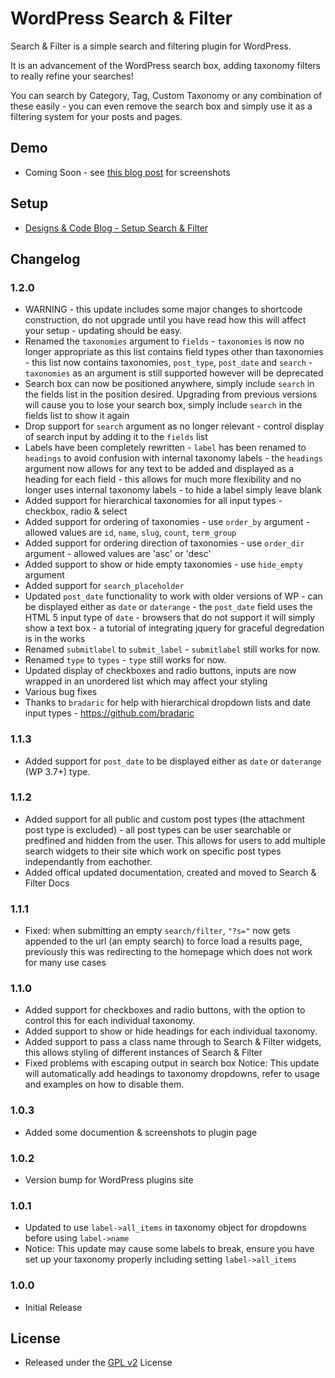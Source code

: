 WordPress Search &amp; Filter
==================

Search &amp; Filter is a simple search and filtering plugin for WordPress.

It is an advancement of the WordPress search box, adding taxonomy filters to really refine your searches!

You can search by Category, Tag, Custom Taxonomy or any combination of these easily - you can even remove the search box and simply use it as a filtering system for your posts and pages.

## Demo
 - Coming Soon - see [this blog post](http://www.designsandcode.com/447/wordpress-search-filter-plugin-for-taxonomies/) for screenshots

## Setup
 - [Designs & Code Blog - Setup Search &amp; Filter](http://www.designsandcode.com/447/wordpress-search-filter-plugin-for-taxonomies/)

## Changelog


### 1.2.0
 -  WARNING - this update includes some major changes to shortcode construction,  do not upgrade until you have read how this will affect your setup - updating should be easy.
 - Renamed the `taxonomies` argument to `fields` - `taxonomies` is now no longer appropriate as this list contains field types other than taxonomies - this list now contains taxonomies, `post_type`, `post_date` and `search` - `taxonomies` as an argument is still supported however will be deprecated
 - Search box can now be positioned anywhere, simply include `search` in the fields list in the position desired.  Upgrading from previous versions will cause you to lose your search box, simply include `search` in the fields list to show it again
 - Drop support for `search` argument as no longer relevant - control display of search input by adding it to the `fields` list
 - Labels have been completely rewritten - `label` has been renamed to `headings` to avoid confusion with internal taxonomy labels - the `headings` argument now allows for any text to be added and displayed as a heading for each field - this allows for much more flexibility and no longer uses internal taxonomy labels - to hide a label simply leave blank
 - Added support for hierarchical taxonomies for all input types - checkbox, radio & select
 - Added support for ordering of taxonomies - use `order_by` argument - allowed values are `id`, `name`, `slug`, `count`, `term_group`
 - Added support for ordering direction of taxonomies - use `order_dir` argument - allowed values are 'asc' or 'desc'
 - Added support to show or hide empty taxonomies - use `hide_empty` argument
 - Added support for `search_placeholder` 
 - Updated `post_date` functionality to work with older versions of WP - can be displayed either as `date` or `daterange` - the `post_date` field uses the HTML 5 input type of `date` - browsers that do not support it will simply show a text box - a tutorial of integrating jquery for graceful degredation is in the works
 - Renamed `submitlabel` to `submit_label` - `submitlabel` still works for now.
 - Renamed `type` to `types` - `type` still works for now.
 - Updated display of checkboxes and radio buttons, inputs are now wrapped in an unordered list which may affect your styling
 - Various bug fixes
 - Thanks to `bradaric` for help with hierarchical dropdown lists and date input types - https://github.com/bradaric


### 1.1.3
 - Added support for `post_date` to be displayed either as `date` or `daterange` (WP 3.7+) type.

### 1.1.2
 - Added support for all public and custom post types (the attachment post type is excluded) - all post types can be user searchable or predfined and hidden from the user. This allows for users to add multiple search widgets to their site which work on specific post types independantly from eachother.
 - Added offical updated documentation, created and moved to Search &amp; Filter Docs

### 1.1.1
 - Fixed: when submitting an empty `search/filter`, `"?s="` now gets appended to the url (an empty search) to force load a results page, previously this was redirecting to the homepage which does not work for many use cases

### 1.1.0
 - Added support for checkboxes and radio buttons, with the option to control this for each individual taxonomy.
 - Added support to show or hide headings for each individual taxonomy.
 - Added support to pass a class name through to Search &amp; Filter widgets, this allows styling of different instances of Search &amp; Filter
 - Fixed problems with escaping output in search box
Notice: This update will automatically add headings to taxonomy dropdowns, refer to usage and examples on how to disable them.

### 1.0.3
 - Added some documention &amp; screenshots to plugin page

### 1.0.2
 - Version bump for WordPress plugins site

### 1.0.1
 - Updated to use `label->all_items` in taxonomy object for dropdowns before using `label->name`
 - Notice: This update may cause some labels to break, ensure you have set up your taxonomy properly including setting `label->all_items`

### 1.0.0
 - Initial Release


## License
 - Released under the [GPL v2](http://www.gnu.org/licenses/gpl-2.0.html) License
